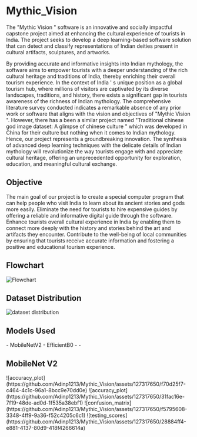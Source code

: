 <h1> Mythic_Vision </h1>

The
"Mythic Vision
"
software is an innovative and
socially impactful capstone project aimed at
enhancing the cultural experience of tourists in
India. The project seeks to develop a deep
learning-based software solution that can detect
and classify representations of Indian deities
present in cultural artifacts, sculptures, and
artworks.

By providing accurate and informative insights into Indian
mythology, the software aims to empower tourists with a
deeper understanding of the rich cultural heritage and
traditions of India, thereby enriching their overall tourism
experience.
In the context of India
'
s unique position as a global tourism hub, where millions of visitors
are captivated by its diverse landscapes, traditions, and history, there exists a significant
gap in tourists awareness of the richness of Indian mythology. The comprehensive
literature survey conducted indicates a remarkable absence of any prior work or software
that aligns with the vision and objectives of "Mythic Vision
". However, there has a been a
similar project named "Traditional chinese god image dataset: A glimpse of chinese
culture
"
which was developed in China for their culture but nothing when it comes to
Indian mythology.
Hence, our project represents a groundbreaking innovation. The synthesis of advanced
deep learning techniques with the delicate details of Indian mythology will revolutionize
the way tourists engage with and appreciate cultural heritage, offering an unprecedented
opportunity for exploration, education, and meaningful cultural exchange.

<h2> Objective </h2>
The main goal of our project is to create a special computer program that can help
people who visit India to learn about its ancient stories and gods more easily.
Eliminate the need for tourists to hire expensive guides by offering a reliable and
informative digital guide through the software.
Enhance tourists overall cultural experience in India by enabling them to connect more
deeply with the history and stories behind the art and artifacts they encounter.
Contribute to the well-being of local communities by ensuring that tourists receive
accurate information and fostering a positive and educational tourism experience.

<h2> Flowchart </h2>

![Flowchart](https://github.com/Adinp1213/Mythic_Vision/assets/127317650/8015ce81-a66d-473c-88d1-1a198323e383)


<h2> Dataset Distribution </h2>

![dataset distribution](https://github.com/Adinp1213/Mythic_Vision/assets/127317650/16724494-be34-4d8d-8d7d-b70a92c0f807)

<h2> Models Used </h2>
 - MobileNetV2
 - EfficientB0
 -
 -

 <h2>MobileNet V2</h2>
 ![accuracy_plot](https://github.com/Adinp1213/Mythic_Vision/assets/127317650/f70d25f7-c464-4c1c-96a1-8bcc9e70dd0e)
 ![accuracy_plot](https://github.com/Adinp1213/Mythic_Vision/assets/127317650/31fac16e-7f19-48de-ad0d-1f535a38ebf1)
 ![confusion_matrix](https://github.com/Adinp1213/Mythic_Vision/assets/127317650/f5795608-3348-4ff9-9a36-f52c4205c6c1)
 ![testing_scores](https://github.com/Adinp1213/Mythic_Vision/assets/127317650/28884ff4-e881-4137-80d9-418f4266614a)



